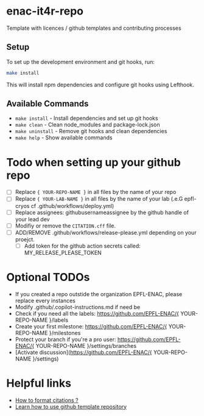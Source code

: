 # enac-it4r-repo

Template with licences / github templates and contributing processes

## Setup

To set up the development environment and git hooks, run:

```bash
make install
```

This will install npm dependencies and configure git hooks using Lefthook.

## Available Commands

- `make install` - Install dependencies and set up git hooks
- `make clean` - Clean node_modules and package-lock.json
- `make uninstall` - Remove git hooks and clean dependencies
- `make help` - Show available commands

# Todo when setting up your github repo

- [ ] Replace `{ YOUR-REPO-NAME }` in all files by the name of your repo
- [ ] Replace `{ YOUR-LAB-NAME }` in all files by the name of your lab (.e.G epfl-cryos cf .github/workflows/deploy.yml)
- [ ] Replace assignees: githubusernameassignee by the github handle of your lead dev
- [ ] Modifiy or remove the `CITATION.cff` file.
- [ ] ADD/REMOVE .github/workflows/release-please.yml depending on your proejct.
  - [ ] Add token for the github action secrets called: MY_RELEASE_PLEASE_TOKEN

# Optional TODOs

- If you created a repo outstide the organization EPFL-ENAC, please replace every instances
- Modify .github/.copilot-instructions.md if need be
- Check if you need all the labels: https://github.com/EPFL-ENAC/{ YOUR-REPO-NAME }/labels
- Create your first milestone: https://github.com/EPFL-ENAC/{ YOUR-REPO-NAME }/milestones
- Protect your branch if you're a pro user: https://github.com/EPFL-ENAC/{ YOUR-REPO-NAME }/settings/branches
- [Activate discussion](https://github.com/EPFL-ENAC/{ YOUR-REPO-NAME }/settings)

# Helpful links

- [How to format citations ?](https://docs.github.com/en/repositories/managing-your-repositorys-settings-and-features/customizing-your-repository/about-citation-files)
- [Learn how to use github template repository](https://docs.github.com/en/repositories/creating-and-managing-repositories/creating-a-repository-from-a-template)
